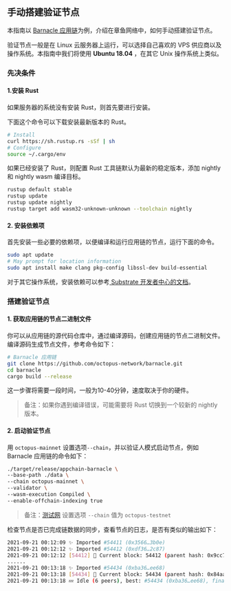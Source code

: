 ## 手动搭建验证节点

本指南以 [Barnacle 应用链](https://github.com/octopus-network/barnacle)为例，介绍在章鱼网络中，如何手动搭建验证节点。

验证节点一般是在 Linux 云服务器上运行，可以选择自己喜欢的 VPS 供应商以及操作系统。本指南中我们将使用 **Ubuntu 18.04** ，在其它 Unix 操作系统上类似。

### 先决条件

#### 1.安装 Rust

如果服务器的系统没有安装 Rust，则首先要进行安装。

下面这个命令可以下载安装最新版本的 Rust。

```bash
# Install
curl https://sh.rustup.rs -sSf | sh
# Configure
source ~/.cargo/env
```

如果已经安装了 Rust，则配置 Rust 工具链默认为最新的稳定版本，添加 nightly 和 nightly wasm 编译目标。

```bash
rustup default stable
rustup update
rustup update nightly
rustup target add wasm32-unknown-unknown --toolchain nightly
```

#### 2. 安装依赖项

首先安装一些必要的依赖项，以便编译和运行应用链的节点，运行下面的命令。

```bash
sudo apt update
# May prompt for location information
sudo apt install make clang pkg-config libssl-dev build-essential
```

对于其它操作系统，安装依赖可以参考[ Substrate 开发者中心的文档](https://substrate.dev/docs/en/knowledgebase/getting-started/#1-build-dependencies)。

### 搭建验证节点

#### 1. 获取应用链的节点二进制文件

你可以从应用链的源代码仓库中，通过编译源码，创建应用链的节点二进制文件。编译源码生成节点文件，参考命令如下：

```bash
# Barnacle 应用链
git clone https://github.com/octopus-network/barnacle.git
cd barnacle
cargo build --release
```

这一步骤将需要一段时间，一般为10-40分钟，速度取决于你的硬件。

> 备注：如果你遇到编译错误，可能需要将 Rust 切换到一个较新的 nightly 版本。

#### 2. 启动验证节点

用 `octopus-mainnet` 设置选项`--chain`，并以验证人模式启动节点，例如 Barnacle 应用链的命令如下：

```bash
./target/release/appchain-barnacle \
--base-path ./data \
--chain octopus-mainnet \
--validator \
--wasm-execution Compiled \
--enable-offchain-indexing true
```

> 备注：[测试网](https://testnet.oct.network/) 设置选项 `--chain` 值为 `octopus-testnet`

检查节点是否已完成链数据的同步，查看节点的日志，是否有类似的输出如下：

```bash
2021-09-21 00:12:09 ✨ Imported #54411 (0x3566…3b0e)
2021-09-21 00:12:12 ✨ Imported #54412 (0xdf36…2c87)
2021-09-21 00:12:12 [54412] 🐙 Current block: 54412 (parent hash: 0x9cc7f31a20793f50cf885835de0e3977a1e080431ebc002469aa176046ba094a)
......
2021-09-21 00:13:18 ✨ Imported #54434 (0xba36…ee68)
2021-09-21 00:13:18 [54434] 🐙 Current block: 54434 (parent hash: 0x84aa3d1b6455859f9503d6ecc70b50b183141fe08f5b0695357e00fe1d24d915)
2021-09-21 00:13:18 💤 Idle (6 peers), best: #54434 (0xba36…ee68), finalized #54431 (0xd194…b319), ⬇ 22.0kiB/s ⬆ 21.9kiB/s
```
